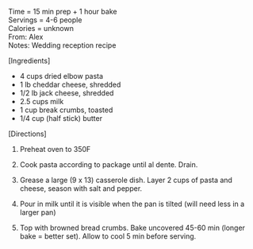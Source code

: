 Time = 15 min prep + 1 hour bake\
Servings = 4-6 people\
Calories = unknown\
From: Alex \
Notes: Wedding reception recipe

[Ingredients]

-  4 cups dried elbow pasta
-  1 lb cheddar cheese, shredded
-  1/2 lb jack cheese, shredded
-  2.5 cups milk
-  1 cup break crumbs, toasted
-  1/4 cup (half stick) butter

[Directions]

1.  Preheat oven to 350F

2.  Cook pasta according to package until al dente. Drain. 

3.  Grease a large (9 x 13) casserole dish. Layer 2 cups of pasta and cheese, season with salt and pepper. 

4.  Pour in milk until it is visible when the pan is tilted (will need less in a larger pan)

5.  Top with browned bread crumbs. Bake uncovered 45-60 min (longer bake = better set). Allow to cool 5 min before serving. 